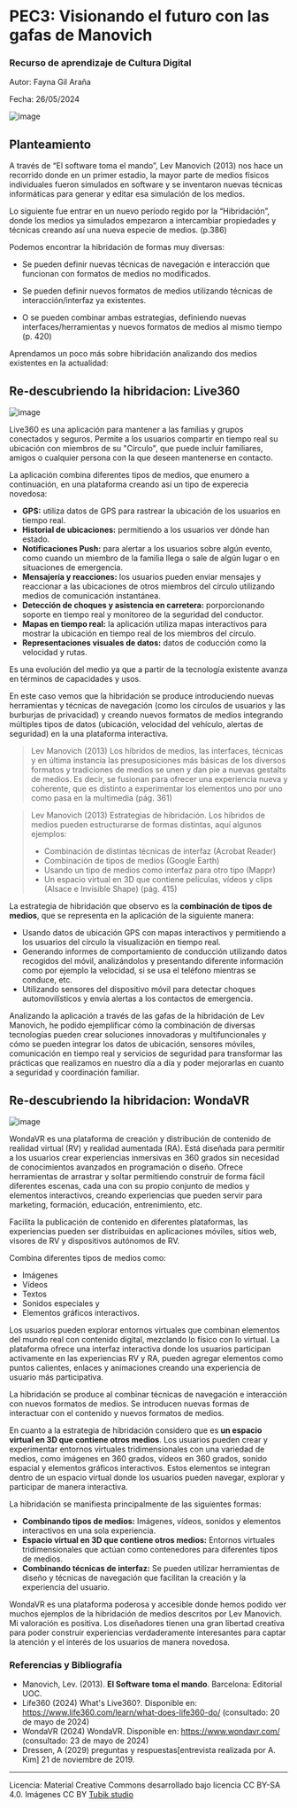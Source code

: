 # PEC3: Visionando el futuro con las gafas de Manovich 

### Recurso de aprendizaje de Cultura Digital


Autor: Fayna Gil Araña

Fecha: 26/05/2024

![image](https://github.com/Faynita/PEC3_Manovich_Reloaded/assets/165703973/0df8e4cc-da14-4b87-88e4-b931b262b6e6)


## Planteamiento

A través de “El software toma el mando”, Lev Manovich (2013) nos hace un recorrido donde en un primer estadio, la mayor parte de medios físicos individuales fueron simulados en software y se inventaron nuevas técnicas informáticas para generar y editar esa simulación de los medios.

Lo siguiente fue entrar en un nuevo período regido por la “Hibridación”, donde los medios ya simulados empezaron a intercambiar propiedades y técnicas creando así una nueva especie de medios. (p.386)

Podemos encontrar la hibridación de formas muy diversas:

-   Se pueden definir nuevas técnicas de navegación e interacción que funcionan con formatos de medios no modificados.
    
-   Se pueden definir nuevos formatos de medios utilizando técnicas de interacción/interfaz ya existentes.
    
-   O se pueden combinar ambas estrategias, definiendo nuevas interfaces/herramientas y nuevos formatos de medios al mismo tiempo (p. 420)

    
Aprendamos un poco más sobre hibridación analizando dos medios existentes en la actualidad:

## Re-descubriendo la hibridacion: Live360

![image](https://github.com/Faynita/PEC3_Manovich_Reloaded/assets/165703973/5968ebcf-8f8c-41be-89a4-cf572f031a88)


Live360 es una aplicación para mantener a las familias y grupos conectados y seguros. Permite a los usuarios compartir en tiempo real su ubicación con miembros de su "Círculo", que puede incluir familiares, amigos o cualquier persona con la que deseen mantenerse en contacto.

La aplicación combina diferentes tipos de medios, que enumero a continuación, en una plataforma creando así un tipo de experecia novedosa:

- **GPS:** utiliza datos de GPS para rastrear la ubicación de los usuarios en tiempo real.
- **Historial de ubicaciones:** permitiendo a los usuarios ver dónde han estado.
- **Notificaciones Push:** para alertar a los usuarios sobre algún evento, como cuando un miembro de la familia llega o sale de algún lugar o en situaciones de emergencia.
- **Mensajería y reacciones:** los usuarios pueden enviar mensajes y reaccionar a las ubicaciones de otros miembros del círculo utilizando medios de comunicación instantánea.
- **Detección de choques y asistencia en carretera:** porporcionando soporte en tiempo real y monitoreo de la seguridad del conductor.
- **Mapas en tiempo real:** la aplicación utiliza mapas interactivos para mostrar la ubicación en tiempo real de los miembros del círculo.
- **Representaciones visuales de datos:** datos de coducción como la velocidad y rutas.

Es una evolución del medio ya que a partir de la tecnología existente avanza en términos de capacidades y usos. 

En este caso vemos que la hibridación se produce introduciendo nuevas herramientas y técnicas de navegación (como los círculos de usuarios y las burburjas de privacidad) y creando nuevos formatos de medios integrando múltiples tipos de datos (ubicación, velocidad del vehículo, alertas de seguridad) en la una plataforma interactiva.

> Lev Manovich (2013)
> Los híbridos de medios, las interfaces, técnicas y en última instancia las presuposiciones más básicas de los diversos formatos y tradiciones de medios se unen y dan pie a nuevas gestalts de medios. Es decir, se fusionan para ofrecer una experiencia nueva y coherente, que es distinto a experimentar los elementos uno por uno como pasa en la multimedia (pág. 361)

>Lev Manovich (2013)
>Estrategias de hibridación. Los híbridos de medios pueden estructurarse de formas distintas, aquí algunos ejemplos:
> - Combinación de distintas técnicas de interfaz (Acrobat Reader)
> - Combinación de tipos de medios (Google Earth)
> - Usando un tipo de medios como interfaz para otro tipo (Mappr)
> - Un espacio virtual en 3D que contiene películas, vídeos y clips (Alsace e Invisible Shape) (pág. 415)

La estrategia de hibridación que observo es la **combinación de tipos de medios**, que se representa en la aplicación de la siguiente manera: 

- Usando datos de ubicación GPS con mapas interactivos y permitiendo a los usuarios del círculo la visualización en tiempo real.
- Generando informes de comportamiento de conducción utilizando datos recogidos del móvil, analizándolos y presentando diferente información como por ejemplo la velocidad, si se usa el teléfono mientras se conduce, etc.
- Utilizando sensores del dispositivo móvil para detectar choques automovilísticos y envía alertas a los contactos de emergencia.



Analizando la aplicación a través de las gafas de la hibridación de Lev Manovich, he podido ejemplificar cómo la combinación de diversas tecnologías pueden crear soluciones innovadoras y multifuncionales y cómo se pueden integrar los datos de ubicación, sensores móviles, comunicación en tiempo real y servicios de seguridad para transformar las prácticas que realizamos en nuestro día a día y poder mejorarlas en cuanto a seguridad y coordinación familiar.


## Re-descubriendo la hibridacion: WondaVR

![image](https://github.com/Faynita/PEC3_Manovich_Reloaded/assets/165703973/116aaaa6-8120-42d9-96a4-5213594c31a1)


WondaVR es una plataforma de creación y distribución de contenido de realidad virtual (RV) y realidad aumentada (RA). Está diseñada para permitir a los usuarios crear experiencias inmersivas en 360 grados sin necesidad de conocimientos avanzados en programación o diseño. Ofrece herramientas de arrastrar y soltar permitiendo construir de forma fácil diferentes escenas, cada una con su propio conjunto de medios y elementos interactivos, creando experiencias que pueden servir para marketing, formación, educación, entrenimiento, etc.

Facilita la publicación de contenido en diferentes plataformas, las experiencias pueden ser distribuidas en aplicaciones móviles, sitios web, visores de RV y dispositivos autónomos de RV.

Combina diferentes tipos de medios como:

- Imágenes
- Vídeos
- Textos
- Sonidos especiales y
- Elementos gráficos interactivos.

Los usuarios pueden explorar entornos virtuales que combinan elementos del mundo real con contenido digital, mezclando lo físico con lo virtual. La plataforma ofrece una interfaz interactiva donde los usuarios participan activamente en las experiencias RV y RA, pueden agregar elementos como puntos calientes, enlaces y animaciones creando una experiencia de usuario más participativa.

La hibridación se produce al combinar técnicas de navegación e interacción con nuevos formatos de medios. Se introducen nuevas formas de interactuar con el contenido y nuevos formatos de medios.

En cuanto a la estrategia de hibridación considero que es **un espacio virtual en 3D que contiene otros medios**. Los usuarios pueden crear y experimentar entornos virtuales tridimensionales con una variedad de medios, como imágenes en 360 grados, vídeos en 360 grados, sonido espacial y elementos gráficos interactivos. Estos elementos se integran dentro de un espacio virtual donde los usuarios pueden navegar, explorar y participar de manera interactiva. 

La hibridación se manifiesta principalmente de las siguientes formas:

- **Combinando tipos de medios:** Imágenes, vídeos, sonidos y elementos interactivos en una sola experiencia.
- **Espacio virtual en 3D que contiene otros medios:** Entornos virtuales tridimensionales que actúan como contenedores para diferentes tipos de medios.
- **Combinando técnicas de interfaz:** Se pueden utilizar herramientas de diseño y técnicas de navegación que facilitan la creación y la experiencia del usuario.


WondaVR es una plataforma poderosa y accesible donde hemos podido ver muchos ejemplos de la hibridación de medios descritos por Lev Manovich. Mi valoración es  positiva. Los diseñadores tienen una gran libertad creativa para poder construir experiencias verdaderamente interesantes para captar la atención y el interés de los usuarios de manera novedosa.





### Referencias y Bibliografía

* Manovich, Lev. (2013). **El Software toma el mando**. Barcelona: Editorial UOC.
* Life360 (2024) What's Live360?. Disponible en: https://www.life360.com/learn/what-does-life360-do/ (consultado: 20 de mayo de 2024)
* WondaVR (2024) WondaVR. Disponible en: https://www.wondavr.com/ (consultado: 23 de mayo de 2024)
* Dressen, A (2029) preguntas y respuestas[entrevista realizada por A. Kim] 21 de noviembre de 2019.
  


----

Licencia: Material Creative Commons desarrollado bajo licencia CC BY-SA 4.0. Imágenes CC BY [Tubik studio](https://blog.tubikstudio.com/how-to-create-original-flat-illustrations-designers-tips/) 
